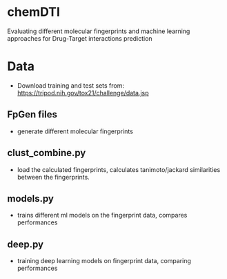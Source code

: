 # chemDTI
Evaluating different molecular fingerprints and machine learning approaches for Drug-Target interactions prediction

# Data
- Download training  and test sets from:
https://tripod.nih.gov/tox21/challenge/data.jsp

## FpGen files
- generate different molecular fingerprints

## clust_combine.py
- load the calculated fingerprints, calculates tanimoto/jackard similarities between the fingerprints.

## models.py
- trains different ml models on the fingerprint data, compares performances

## deep.py
- training deep learning models on fingerprint data, comparing performances


